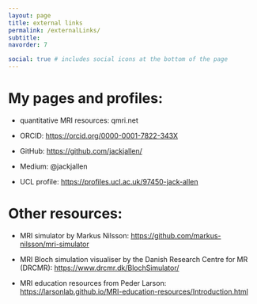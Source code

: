 ```yaml
---
layout: page
title: external links
permalink: /externalLinks/
subtitle: 
navorder: 7

social: true # includes social icons at the bottom of the page
---
```



# My pages and profiles:

- quantitative MRI resources: qmri.net

- ORCID: https://orcid.org/0000-0001-7822-343X

- GitHub: https://github.com/jackjallen/

- Medium: @jackjallen

- UCL profile: https://profiles.ucl.ac.uk/97450-jack-allen

# Other resources:

- MRI simulator by Markus Nilsson: https://github.com/markus-nilsson/mri-simulator

- MRI Bloch simulation visualiser by the Danish Research Centre for MR (DRCMR): https://www.drcmr.dk/BlochSimulator/

- MRI education resources from Peder Larson: https://larsonlab.github.io/MRI-education-resources/Introduction.html

<!--

Write your biography here. Tell the world about yourself. Link to your favorite [subreddit](http://reddit.com). You can put a picture in, too. The code is already in, just name your picture `prof_pic.jpg` and put it in the `img/` folder.

Put your address / P.O. box / other info right below your picture. You can also disable any of these elements by editing `profile` property of the YAML header of your `_pages/about.md`. Edit `_bibliography/papers.bib` and Jekyll will render your [publications page](/al-folio/publications/) automatically.

Link to your social media connections, too. This theme is set up to use [Font Awesome icons](https://fontawesome.com/) and [Academicons](https://jpswalsh.github.io/academicons/), like the ones below. Add your Facebook, Twitter, LinkedIn, Google Scholar, or just disable all of them.
-->

